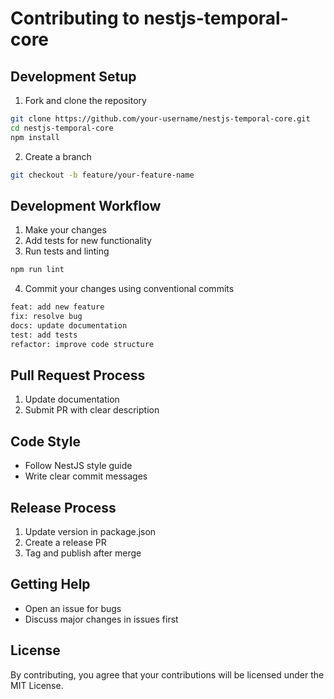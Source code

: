 # Contributing to nestjs-temporal-core

## Development Setup

1. Fork and clone the repository

```bash
git clone https://github.com/your-username/nestjs-temporal-core.git
cd nestjs-temporal-core
npm install
```

2. Create a branch

```bash
git checkout -b feature/your-feature-name
```

## Development Workflow

1. Make your changes
2. Add tests for new functionality
3. Run tests and linting

```bash
npm run lint
```

4. Commit your changes using conventional commits

```bash
feat: add new feature
fix: resolve bug
docs: update documentation
test: add tests
refactor: improve code structure
```

## Pull Request Process

1. Update documentation
2. Submit PR with clear description

## Code Style

- Follow NestJS style guide
- Write clear commit messages

## Release Process

1. Update version in package.json
2. Create a release PR
3. Tag and publish after merge

## Getting Help

- Open an issue for bugs
- Discuss major changes in issues first

## License

By contributing, you agree that your contributions will be licensed under the MIT License.
